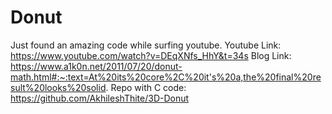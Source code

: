 # Donut
Just found an amazing code while surfing youtube. 
Youtube Link: https://www.youtube.com/watch?v=DEqXNfs_HhY&t=34s
Blog Link: https://www.a1k0n.net/2011/07/20/donut-math.html#:~:text=At%20its%20core%2C%20it's%20a,the%20final%20result%20looks%20solid.
Repo with C code: https://github.com/AkhileshThite/3D-Donut

